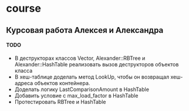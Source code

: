 # course
## Курсовая работа Алексея и Александра

#### TODO
- В деструкторах классов Vector, Alexander::RBTree и Alexander::HashTable реализовать вызов деструкторов объектов класса
- В хеш-таблице доделать метод LookUp, чтобы он возвращал хеш-адреса объектов контейнера.
- Доделать логику LastComparisonAmount в HashTable
- Добавить условие с max_load_factor в HashTable
- Протестировать RBTree и HashTable
